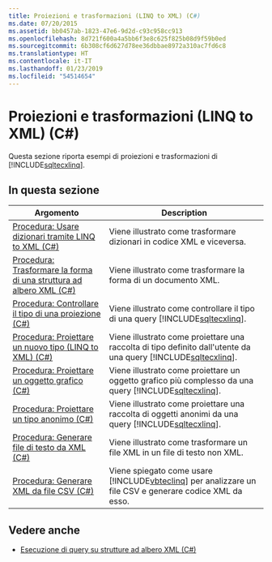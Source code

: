 ```yaml
---
title: Proiezioni e trasformazioni (LINQ to XML) (C#)
ms.date: 07/20/2015
ms.assetid: bb0457ab-1823-47e6-9d2d-c93c958cc913
ms.openlocfilehash: 8d721f600a4a5bb6f3e8c625f825b08d9f59b0ed
ms.sourcegitcommit: 6b308cf6d627d78ee36dbbae8972a310ac7fd6c8
ms.translationtype: HT
ms.contentlocale: it-IT
ms.lasthandoff: 01/23/2019
ms.locfileid: "54514654"
---
```

# <a name="projections-and-transformations-linq-to-xml-c"></a>Proiezioni e trasformazioni (LINQ to XML) (C#)
Questa sezione riporta esempi di proiezioni e trasformazioni di [!INCLUDE[sqltecxlinq](~/includes/sqltecxlinq-md.md)].  
  
## <a name="in-this-section"></a>In questa sezione  
  
|Argomento|Description|  
|-----------|-----------------|  
|[Procedura: Usare dizionari tramite LINQ to XML (C#)](../../../../csharp/programming-guide/concepts/linq/how-to-work-with-dictionaries-using-linq-to-xml.md)|Viene illustrato come trasformare dizionari in codice XML e viceversa.|  
|[Procedura: Trasformare la forma di una struttura ad albero XML (C#)](../../../../csharp/programming-guide/concepts/linq/how-to-transform-the-shape-of-an-xml-tree.md)|Viene illustrato come trasformare la forma di un documento XML.|  
|[Procedura: Controllare il tipo di una proiezione (C#)](../../../../csharp/programming-guide/concepts/linq/how-to-control-the-type-of-a-projection.md)|Viene illustrato come controllare il tipo di una query [!INCLUDE[sqltecxlinq](~/includes/sqltecxlinq-md.md)].|  
|[Procedura: Proiettare un nuovo tipo (LINQ to XML) (C#)](../../../../csharp/programming-guide/concepts/linq/how-to-project-a-new-type-linq-to-xml.md)|Viene illustrato come proiettare una raccolta di tipo definito dall'utente da una query [!INCLUDE[sqltecxlinq](~/includes/sqltecxlinq-md.md)].|  
|[Procedura: Proiettare un oggetto grafico (C#)](../../../../csharp/programming-guide/concepts/linq/how-to-project-an-object-graph.md)|Viene illustrato come proiettare un oggetto grafico più complesso da una query [!INCLUDE[sqltecxlinq](~/includes/sqltecxlinq-md.md)].|  
|[Procedura: Proiettare un tipo anonimo (C#)](../../../../csharp/programming-guide/concepts/linq/how-to-project-an-anonymous-type.md)|Viene illustrato come proiettare una raccolta di oggetti anonimi da una query [!INCLUDE[sqltecxlinq](~/includes/sqltecxlinq-md.md)].|  
|[Procedura: Generare file di testo da XML (C#)](../../../../csharp/programming-guide/concepts/linq/how-to-generate-text-files-from-xml.md)|Viene illustrato come trasformare un file XML in un file di testo non XML.|  
|[Procedura: Generare XML da file CSV (C#)](../../../../csharp/programming-guide/concepts/linq/how-to-generate-xml-from-csv-files.md)|Viene spiegato come usare [!INCLUDE[vbteclinq](~/includes/vbteclinq-md.md)] per analizzare un file CSV e generare codice XML da esso.|  
  
## <a name="see-also"></a>Vedere anche

- [Esecuzione di query su strutture ad albero XML (C#)](../../../../csharp/programming-guide/concepts/linq/querying-xml-trees.md)
